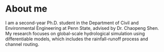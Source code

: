 
About me
======
I am a second-year Ph.D. student in the Department of Civil and Environmental Engineering at Penn State, advised by Dr. Chaopeng Shen. My research focuses on global-scale hydrological simulation using differentiable models, which includes the rainfall-runoff process and channel routing. 
